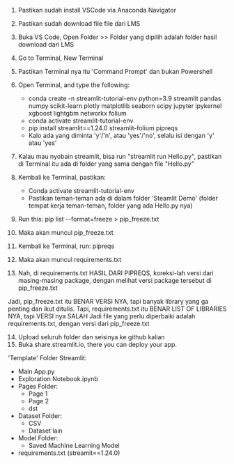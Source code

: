 1. Pastikan sudah install VSCode via Anaconda Navigator
2. Pastikan sudah download file file dari LMS
3. Buka VS Code, Open Folder >> Folder yang dipilih adalah folder hasil download dari LMS
4. Go to Terminal, New Terminal
5. Pastikan Terminal nya itu 'Command Prompt' dan bukan Powershell
6. Open Terminal, and type the following:
    - conda create -n streamlit-tutorial-env python=3.9 streamlit pandas numpy scikit-learn plotly matplotlib seaborn scipy jupyter ipykernel xgboost lightgbm networkx folium
    - conda activate streamlit-tutorial-env
    - pip install streamlit==1.24.0 streamlit-folium pipreqs
    - Kalo ada yang diminta 'y'/'n', atau 'yes'/'no', selalu isi dengan 'y' atau 'yes' 

7. Kalau mau nyobain streamlit, bisa run "streamlit run Hello.py", pastikan di Terminal itu ada di folder yang sama dengan file "Hello.py"
8. Kembali ke Terminal, pastikan:
    - Conda activate streamlit-tutorial-env
    - Pastikan teman-teman ada di dalam folder 'Steamlit Demo' (folder tempat kerja teman-teman, folder yang ada Hello.py nya)

9. Run this: pip list --format=freeze > pip_freeze.txt
10. Maka akan muncul pip_freeze.txt
11. Kembali ke Terminal, run: pipreqs
12. Maka akan muncul requirements.txt
13. Nah, di requirements.txt HASIL DARI PIPREQS, koreksi-lah versi dari masing-masing package, dengan melihat versi package tersebut di pip_freeze.txt

Jadi, pip_freeze.txt itu BENAR VERSI NYA, tapi banyak library yang ga penting dan ikut ditulis.
Tapi, requirements.txt itu BENAR LIST OF LIBRARIES NYA, tapi VERSI nya SALAH
Jadi file yang perlu diperbaiki adalah requirements.txt, dengan versi dari pip_freeze.txt

14. Upload seluruh folder dan seisinya ke github kalian
15. Buka share.streamlit.io, there you can deploy your app.


'Template' Folder Streamlit:
- Main App.py
- Exploration Notebook.ipynb
- Pages Folder:
    - Page 1
    - Page 2
    - dst
- Dataset Folder:
    - CSV
    - Dataset lain
- Model Folder:
    - Saved Machine Learning Model
- requirements.txt (streamit==1.24.0)